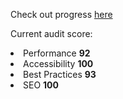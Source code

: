 Check out progress [here](https://lunavb.github.io/Portfolio/home.html)

Current audit score: 
<li>Performance <b>92</b>
<li>Accessibility <b>100</b>
<li>Best Practices <b>93</b>
<li>SEO <b>100</b>
